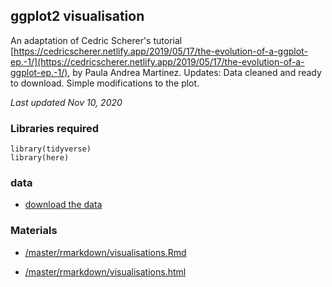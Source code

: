 ## ggplot2 visualisation

An adaptation of Cedric Scherer's tutorial [https://cedricscherer.netlify.app/2019/05/17/the-evolution-of-a-ggplot-ep.-1/](https://cedricscherer.netlify.app/2019/05/17/the-evolution-of-a-ggplot-ep.-1/), by Paula Andrea Martinez. 
Updates: Data cleaned and ready to download.
Simple modifications to the plot. 

*Last updated Nov 10, 2020*



### Libraries required

```{r}
library(tidyverse)
library(here)
```

### data
- [download the data](https://github.com/orchid00/visualisationsCS/blob/master/data/df_sorted.csv)

### Materials
- [/master/rmarkdown/visualisations.Rmd](../visualisationsCS/master/rmarkdown/visualisations.Rmd)


- [/master/rmarkdown/visualisations.html](../visualisationsCS/master/rmarkdown/visualisations.html)
